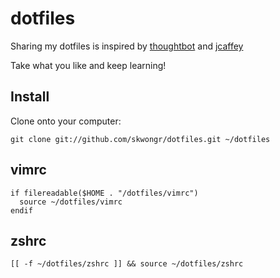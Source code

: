 # dotfiles
Sharing my dotfiles is inspired by [thoughtbot](https://github.com/thoughtbot/dotfiles) and [jcaffey](https://github.com/jcaffey/dotfiles)

Take what you like and keep learning!

## Install
Clone onto your computer:

`git clone git://github.com/skwongr/dotfiles.git ~/dotfiles`

## vimrc
```
if filereadable($HOME . "/dotfiles/vimrc")
  source ~/dotfiles/vimrc
endif
```

## zshrc
```
[[ -f ~/dotfiles/zshrc ]] && source ~/dotfiles/zshrc
```
